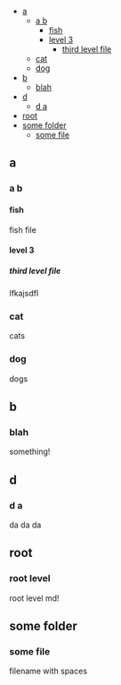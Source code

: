 * [a](#a)
  * [a b](#a-b)
    * [fish](#fish)
    * [level 3](#level-3)
      * [third level file](#third-level-file)
  * [cat](#cat)
  * [dog](#dog)
* [b](#b)
  * [blah](#blah)
* [d](#d)
  * [d a](#d-a)
* [root](#root)
* [some folder](#some-folder)
  * [some file](#some-file)

## a
### a b
#### fish
fish file

#### level 3
##### third level file
lfkajsdfl

### cat
cats

### dog
dogs

## b
### blah
something!

## d
### d a
da da da

## root
### root level

root level md!

## some folder
### some file
filename with spaces

